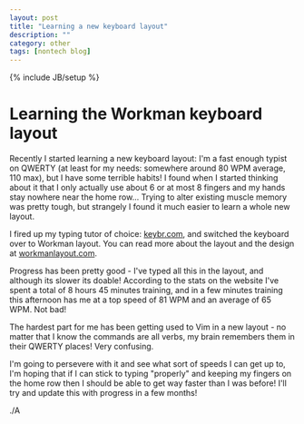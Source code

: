```yaml
---
layout: post
title: "Learning a new keyboard layout"
description: ""
category: other
tags: [nontech blog]
---
```

{% include JB/setup %}

# Learning the Workman keyboard layout #

Recently I started learning a new keyboard layout: I'm a fast enough typist on QWERTY (at least for my needs: somewhere around 80 WPM average, 110 max), but I have some terrible habits! I found when I started thinking about it that I only actually use about 6 or at most 8 fingers and my hands stay nowhere near the home row... Trying to alter existing muscle memory was pretty tough, but strangely I found it much easier to learn a whole new layout.

I fired up my typing tutor of choice: [keybr.com](http://www.keybr.com), and switched the keyboard over to Workman layout. You can read more about the layout and the design at [workmanlayout.com](https://workmanlayout.org/).

Progress has been pretty good - I've typed all this in the layout, and although its slower its doable! According to the stats on the website I've spent a total of 8 hours 45 minutes training, and in a few minutes training this afternoon has me at a top speed of 81 WPM and an average of 65 WPM. Not bad!

The hardest part for me has been getting used to Vim in a new layout - no matter that I know the commands are all verbs, my brain remembers them in their QWERTY places! Very confusing.

I'm going to persevere with it and see what sort of speeds I can get up to, I'm hoping that if I can stick to typing "properly" and keeping my fingers on the home row then I should be able to get way faster than I was before! I'll try and update this with progress in a few months!

./A
